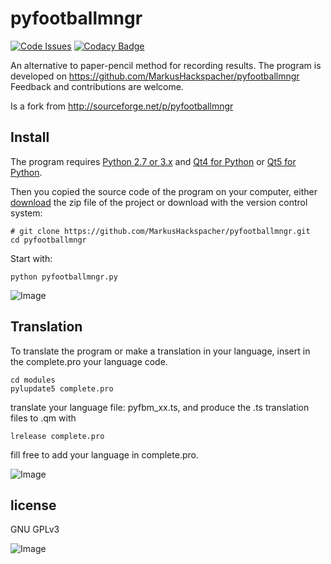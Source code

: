 pyfootballmngr
==============

[![Code Issues](https://www.quantifiedcode.com/api/v1/project/510d01cdfb734c9e96dd65912b38d130/badge.svg)](https://www.quantifiedcode.com/app/project/510d01cdfb734c9e96dd65912b38d130)
[![Codacy Badge](https://api.codacy.com/project/badge/Grade/62f5afb25e4e45bcb487c9fde7860b84)](https://www.codacy.com/app/MarkusHackspacher/pyfootballmngr?utm_source=github.com&amp;utm_medium=referral&amp;utm_content=MarkusHackspacher/pyfootballmngr&amp;utm_campaign=Badge_Grade)

An alternative to paper-pencil method for recording results.
The program is developed on https://github.com/MarkusHackspacher/pyfootballmngr
Feedback and contributions are welcome.

Is a fork from http://sourceforge.net/p/pyfootballmngr

Install
-------

The program requires [Python 2.7 or 3.x](http://www.python.org/download/) 
and [Qt4 for Python](http://www.riverbankcomputing.com/software/pyqt/download)
or [Qt5 for Python](http://www.riverbankcomputing.com/software/pyqt/download5).

    
Then you copied the source code of the program on your computer,
either [download](https://github.com/MarkusHackspacher/pyfootballmngr) the zip file of the project or download with the version control system:

```
# git clone https://github.com/MarkusHackspacher/pyfootballmngr.git
cd pyfootballmngr
```

Start with:

```python pyfootballmngr.py```

![Image](misc/pyfootballmngr_en.png "pyfootballmngr screenshot.")

Translation
-----------

To translate the program or make a translation in your language,
insert in the complete.pro your language code.

```
cd modules
pylupdate5 complete.pro
```

translate your language file: pyfbm_xx.ts, and produce the .ts translation files to .qm with

```
lrelease complete.pro
```

fill free to add your language in complete.pro.

![Image](misc/pyfbm_updatematch_en.png "pyfootballmngr updatematch screenshot.")

license
-------

GNU GPLv3

![Image](misc/pyfootballmngr.png "pyfootballmngr Qt4 screenshot.")

